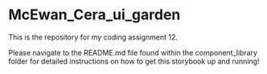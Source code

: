 # McEwan_Cera_ui_garden
This is the repository for my coding assignment 12.

Please navigate to the README.md file found within the component_library folder for detailed instructions on how to get this storybook up and running!